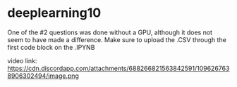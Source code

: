 # deeplearning10
One of the #2 questions was done without a GPU, although it does not seem to have made a difference. Make sure to upload the .CSV through the first code block on the .IPYNB

video link: https://cdn.discordapp.com/attachments/688266821563842591/1096267638906302494/image.png

